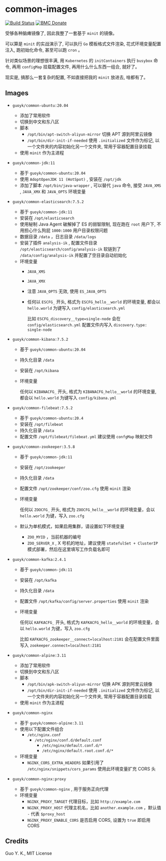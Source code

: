 # common-images

[![Build Status](https://travis-ci.org/guoyk93/common-images.svg?branch=master)](https://travis-ci.org/guoyk93/common-images)
[![BMC Donate](https://img.shields.io/badge/BMC-Donate-orange)](https://www.buymeacoffee.com/vFa5wfRq6)

受够各种脑瘫镜像了, 因此我整了一套基于 `minit` 的镜像。

可以算是 `minit` 的实战演示了, 可以执行 `Go` 模板格式文件渲染, 花式环境变量配置注入, 跑初始化命令, 甚至可以跑 `cron` 。

针对类似场景的理想很丰满, 用 `Kubernetes` 的 `initContainers` 执行 `busybox` 命令, 再用 `configMap` 挂载配置文件, 再用什么什么东西一组合, 就好了。

现实是, 搞那么一套复杂的配置, 不如直接把我的 `minit` 放进去, 啥都有了。

## Images

* `guoyk/common-ubuntu:20.04` 
  + 添加了常用软件
  + 切换到中文和东八区
  + 脚本
    - `/opt/bin/apt-switch-aliyun-mirror` 切换 APT 源到阿里云镜像
    - `/opt/bin/dir-init-if-needed` 使用 `.initialized` 文件作为标记, 以一个文件夹的内容初始化另一个文件夹, 常用于容器配置目录挂载
  + 使用 `minit` 作为主进程

* `guoyk/common-jdk:11` 
  + 基于 `guoyk/common-ubuntu:20.04` 
  + 使用 `AdoptOpenJDK 11 (HotSpot)` , 安装在 `/opt/jdk` 
  + 添加了脚本 `/opt/bin/java-wrapper` , 可以替代 `java` 命令, 接受 `JAVA_XMS` , `JAVA_XMX` 和 `JAVA_OPTS` 环境变量

* `guoyk/common-elasticsearch:7.5.2` 
  + 基于 `guoyk/common-jdk:11` 
  + 安装在 `/opt/elasticsearch` 
  + 使用秘制 Java Agent 破解掉了 ES 的弱智限制, 现在跑在 `root` 用户下, 不用担心什么狗屁 `1000:1000` 用户目录权限问题
  + 数据目录 `/data` ，日志目录 `/data/logs` 
  + 安装了插件 `analysis-ik` , 配置文件目录 `/opt/elasticsearch/config/analysis-ik` 软链到了 `/data/config/analysis-ik` 并配置了空目录自动初始化
  + 环境变量
    - `JAVA_XMS` 
    - `JAVA_XMX` 
    - 注意 `JAVA_OPTS` 无效, 使用 `ES_JAVA_OPTS` 
    - 任何以 `ESCFG_` 开头, 格式为 `ESCFG_hello__world` 的环境变量, 都会以 `hello.world` 为键写入 `config/elasticsearch.yml` 

      比如 `ESCFG_discovery__type=single-node` 会在 `config/elasticsearch.yml` 配置文件内写入 `discovery.type: single-node` 

* `guoyk/common-kibana:7.5.2` 
  + 基于 `guoyk/common-ubuntu:20.04` 
  + 持久化目录 `/data` 
  + 安装在 `/opt/kibana` 
  + 环境变量

    任何以 `KIBANACFG_` 开头, 格式为 `KIBANACFG_hello__world` 的环境变量, 都会以 `hello.world` 为键写入 `config/kibana.yml` 

* `guoyk/common-filebeat:7.5.2` 
  + 基于 `guoyk/common-ubuntu:20.4` 
  + 安装在 `/opt/filebeat` 
  + 持久化目录 `/data` 
  + 配置文件 `/opt/filebeat/filebeat.yml` 建议使用 `confgMap` 映射文件

* `guoyk/common-zookeeper:3.5.8` 
  + 基于 `guoyk/common-jdk:11` 
  + 安装在 `/opt/zookeeper` 
  + 持久化目录 `/data` 
  + 配置文件 `/opt/zookeeper/conf/zoo.cfg` 使用 `minit` 渲染
  + 环境变量

    任何以 `ZOOCFG_` 开头, 格式为 `ZOOCFG_hello__world` 的环境变量，会以 `hello.world` 为键，写入 `zoo.cfg` 

  + 默认为单机模式，如果启用集群，请设置如下环境变量
    - `ZOO_MYID` ，当前机器的编号
    - `ZOO_SERVER_X` , X 号机的地址，建议使用 `statefulSet + ClusterIP` 模式部署，然后在这里填写工作负载名即可

* `guoyk/common-kafka:2.4.1` 
  + 基于 `guoyk/common-jdk:11` 
  + 安装在 `/opt/kafka` 
  + 持久化目录 `/data` 
  + 配置文件 `/opt/kafka/config/server.properties` 使用 `minit` 渲染
  + 环境变量

    任何以 `KAFKACFG_` 开头, 格式为 `KAFKACFG_hello__world` 的环境变量，会以 `hello.world` 为键，写入 `zoo.cfg` 

    比如 `KAFKACFG_zookeeper__connect=localhost:2181` 会在配置文件里面写入 `zookeeper.connect=localhost:2181` 

* `guoyk/common-alpine:3.11` 
  + 添加了常用软件
  + 切换到中文和东八区
  + 脚本
    - `/opt/bin/apk-switch-aliyun-mirror` 切换 APK 源到阿里云镜像
    - `/opt/bin/dir-init-if-needed` 使用 `.initialized` 文件作为标记, 以一个文件夹的内容初始化另一个文件夹, 常用于容器配置目录挂载
  + 使用 `minit` 作为主进程

* `guoyk/common-nginx` 
  + 基于 `guoyk/common-alpine:3.11` 
  + 使用以下配置文件组合
    - `/etc/nginx.conf` 
      - `/etc/nginx/conf.d/default.conf` 
        - `/etc/nginx/default.conf.d/*` 
        - `/etc/nginx/default.root.conf.d/*` 
  + 环境变量
    - `NGINX_CORS_EXTRA_HEADERS` 如果引用了 `/etc/nginx/snippets/cors_params` 使用此环境变量扩充 CORS 头

* `guoyk/common-nginx:proxy` 
  + 基于 `guoyk/common-nginx` , 用于服务正向代理
  + 环境变量
    - `NGINX_PROXY_TARGET` 代理目标，比如 `http://example.com` 
    - `NGINX_PROXY_HOST` 代理主机名，比如 `another.example.com` ，默认值 `-` 代表 `$proxy_host` 
    - `NGINX_PROXY_ENABLE_CORS` 是否启用 CORS, 设置为 `true` 即启用 CORS

## Credits

Guo Y. K., MIT License
